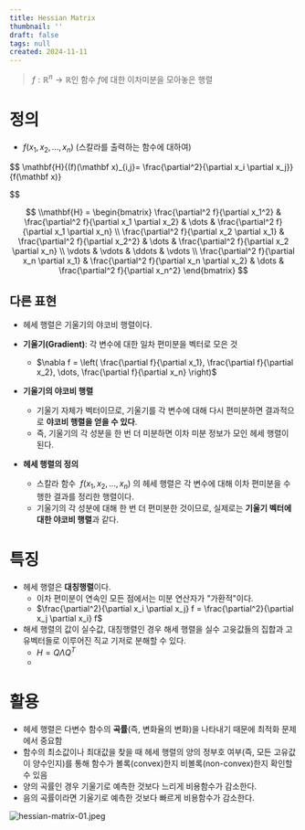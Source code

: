 ```yaml
---
title: Hessian Matrix
thumbnail: ''
draft: false
tags: null
created: 2024-11-11
---
```



 > 
 > $f: \mathbb{R}^n \rightarrow \mathbb{R}$인 함수 $f$에 대한 이차미분을 모아놓은 행렬

# 정의

* $f(x_1, x_2, \dots, x_n)$ (스칼라를 출력하는 함수에 대하여)

$$
\\mathbf{H}{(f)(\mathbf x)\_{i,j}= \frac{\partial^2}{\partial x_i \partial x_j}}{f(\mathbf x)}

$$

$$
\\mathbf{H} = \begin{bmatrix} \frac{\partial^2 f}{\partial x_1^2} & \frac{\partial^2 f}{\partial x_1 \partial x_2} & \dots & \frac{\partial^2 f}{\partial x_1 \partial x_n} \\ \frac{\partial^2 f}{\partial x_2 \partial x_1} & \frac{\partial^2 f}{\partial x_2^2} & \dots & \frac{\partial^2 f}{\partial x_2 \partial x_n} \\ \vdots & \vdots & \ddots & \vdots \\ \frac{\partial^2 f}{\partial x_n \partial x_1} & \frac{\partial^2 f}{\partial x_n \partial x_2} & \dots & \frac{\partial^2 f}{\partial x_n^2} \end{bmatrix}
$$

## 다른 표현

* 헤세 행렬은 기울기의 야코비 행렬이다.

* **기울기(Gradient)**: 각 변수에 대한 일차 편미분을 벡터로 모은 것
  
  * $\nabla f = \left( \frac{\partial f}{\partial x_1}, \frac{\partial f}{\partial x_2}, \dots, \frac{\partial f}{\partial x_n} \right)$
* **기울기의 야코비 행렬**
  
  * 기울기 자체가 벡터이므로, 기울기를 각 변수에 대해 다시 편미분하면 결과적으로 **야코비 행렬을 얻을 수 있다**. 
  * 즉, 기울기의 각 성분을 한 번 더 미분하면 이차 미분 정보가 모인 헤세 행렬이 된다.
* **헤세 행렬의 정의**
  
  * 스칼라 함수  $f(x_1, x_2, \dots, x_n)$ 의 헤세 행렬은 각 변수에 대해 이차 편미분을 수행한 결과를 정리한 행렬이다. 
  * 기울기의 각 성분에 대해 한 번 더 편미분한 것이므로, 실제로는 **기울기 벡터에 대한 야코비 행렬**과 같다.

# 특징

* 헤세 행렬은 **대칭행렬**이다.
  * 이차 편미분이 연속인 모든 점에서는 미분 연산자가 "가환적"이다.
  * $\frac{\partial^2}{\partial x_i \partial x_j} f = \frac{\partial^2}{\partial x_j \partial x_i} f$
* 해세 행렬의 값이 실수값, 대칭행렬인 경우 해세 행렬을 실수 고윳값들의 집합과 고유벡터들로 이루어진 직교 기저로 분해할 수 있다.
  * $H = Q \Lambda Q^T$
  * 

# 활용

* 헤세 행렬은 다변수 함수의 **곡률**(즉, 변화율의 변화)을 나타내기 때문에 최적화 문제에서 중요함
* 함수의 최소값이나 최대값을 찾을 때 헤세 행렬의 양의 정부호 여부(즉, 모든 고유값이 양수인지)를 통해 함수가 볼록(convex)한지 비볼록(non-convex)한지 확인할 수 있음
* 양의 곡률인 경우 기울기로 예측한 것보다 느리게 비용함수가 감소한다.
* 음의 곡률이라면 기울기로 예측한 것보다 빠르게 비용함수가 감소한다.

![hessian-matrix-01.jpeg](hessian-matrix-01.jpeg)
